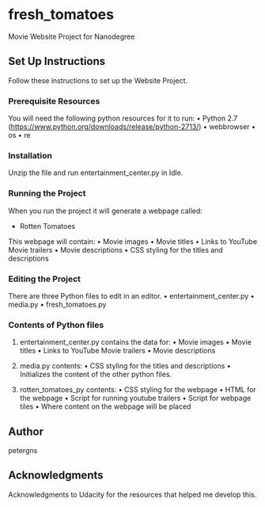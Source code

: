# fresh_tomatoes
Movie Website Project for Nanodegree

## Set Up Instructions
Follow these instructions to set up the Website Project.

### Prerequisite Resources
You will need the following python resources for it to run:
  • Python 2.7 (https://www.python.org/downloads/release/python-2713/)
  • webbrowser
  • os
  • re

### Installation
Unzip the file and run entertainment_center.py in Idle.

### Running the Project
When you run the project it will generate a webpage called:
<ul>
<li>Rotten Tomatoes</li>
</ul>
This webpage will contain:
  • Movie images
  • Movie titles
  • Links to YouTube Movie trailers
  • Movie descriptions
  • CSS styling for the titles and descriptions

### Editing the Project
There are three Python files to edit in an editor.
  • entertainment_center.py
  • media.py
  • fresh_tomatoes.py

### Contents of Python files
1. entertainment_center.py contains the data for:
  • Movie images
  • Movie titles
  • Links to YouTube Movie trailers
  • Movie descriptions

2. media.py contents:
  • CSS styling for the titles and descriptions
  • Initializes the content of the other python files.

3. rotten_tomatoes_py contents:
  • CSS styling for the webpage
  • HTML for the webpage
  • Script for running youtube trailers
  • Script for webpage tiles
  • Where content on the webpage will be placed

## Author
petergns

## Acknowledgments
Acknowledgments to Udacity for the resources that helped me develop this.
